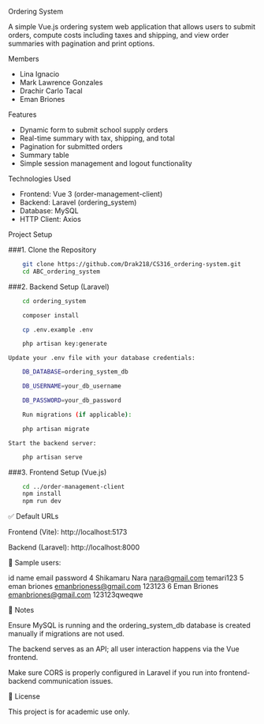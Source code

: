 Ordering System

A simple Vue.js ordering system web application that allows users to submit orders, compute costs including taxes and shipping, and view order summaries with pagination and print options.

Members

- Lina Ignacio
- Mark Lawrence Gonzales
- Drachir Carlo Tacal
- Eman Briones

Features

- Dynamic form to submit school supply orders
- Real-time summary with tax, shipping, and total
- Pagination for submitted orders
- Summary table
- Simple session management and logout functionality

Technologies Used

- Frontend: Vue 3 (order-management-client)
- Backend: Laravel (ordering_system)
- Database: MySQL
- HTTP Client: Axios

Project Setup

###1. Clone the Repository
```bash
    git clone https://github.com/Drak218/CS316_ordering-system.git
    cd ABC_ordering_system
```
###2. Backend Setup (Laravel)
```bash
    cd ordering_system

    composer install

    cp .env.example .env

    php artisan key:generate
```
    Update your .env file with your database credentials:
```bash
    DB_DATABASE=ordering_system_db

    DB_USERNAME=your_db_username

    DB_PASSWORD=your_db_password

    Run migrations (if applicable):

    php artisan migrate
```
    Start the backend server:
```bash
    php artisan serve
```
###3. Frontend Setup (Vue.js)
```bash
    cd ../order-management-client
    npm install
    npm run dev
```
✅ Default URLs

Frontend (Vite): http://localhost:5173

Backend (Laravel): http://localhost:8000

👤 Sample users:

id	    name	            email	                  password
4	  Shikamaru Nara	   nara@gmail.com	            temari123
5	  eman briones	    emanbrioness@gmail.com	     123123
6	  Eman Briones	    emanbriones@gmail.com	      123123qweqwe

📌 Notes

Ensure MySQL is running and the ordering_system_db database is created manually if migrations are not used.

The backend serves as an API; all user interaction happens via the Vue frontend.

Make sure CORS is properly configured in Laravel if you run into frontend-backend communication issues.

📄 License

This project is for academic use only.
